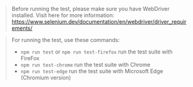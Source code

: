 > Before running the test, please make sure you have WebDriver installed.
Visit here for more information: https://www.selenium.dev/documentation/en/webdriver/driver_requirements/  

> For running the test, use these commands:
> - `npm run test` or `npm run test-firefox` run the test suite with FireFox
> - `npm run test-chrome` run the test suite with Chrome
> - `npm run test-edge` run the test suite with Microsoft Edge (Chromium version)
